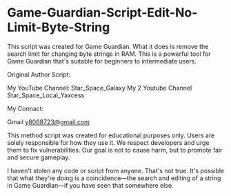 # Game-Guardian-Script-Edit-No-Limit-Byte-String
This script was created for Game Guardian. What it does is remove the search limit for changing byte strings in RAM. This is a powerful tool for Game Guardian that's suitable for beginners to intermediate users.


Original Author Script:

My YouTube Channel:
Star_Space_Galaxy
My 2 Youtube Channel Star_Space_Local_Yaxcess

My Connact:

Gmail y8068723@gmail.com


This method script was created for educational purposes only. Users are solely responsible for how they use it. We respect developers and urge them to fix vulnerabilities. Our goal is not to cause harm, but to promote fair and secure gameplay.

I haven't stolen any code or script from anyone. That's not true. It's possible that what they're doing is a coincidence—the search and editing of a string in Game Guardian—if you have seen that somewhere else.

